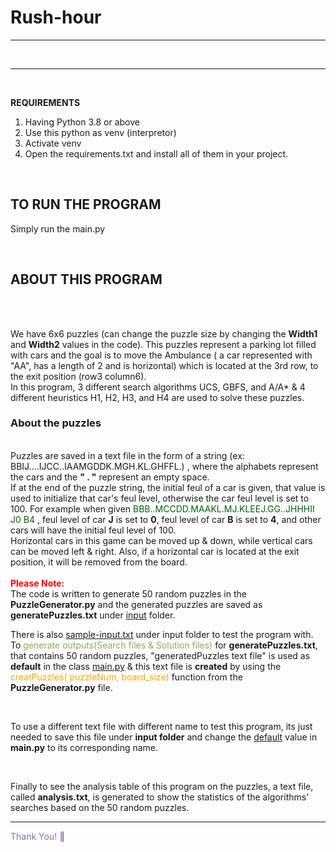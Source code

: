 

# Rush-hour
------------

<div>

</div>

<br>

----------------

<br>

<B>REQUIREMENTS</B>
1. Having Python 3.8 or above
2. Use this python as venv (interpretor)
3. Activate venv
4. Open the requirements.txt and install all of them in your project.

<br>

<h2>TO RUN THE PROGRAM</h2>

Simply run the main.py

<br>

<h2>ABOUT THIS PROGRAM</h2>
<br>
<br> 

We have 6x6 puzzles (can change the puzzle size by changing the <B>Width1</B> and <B>Width2</B> values in the code).
This puzzles represent a parking lot filled with cars and the goal is to move the Ambulance ( a car represented with "AA",
has a length of 2 and is horizontal) which is located at the 3rd row, to the exit position (row3 column6).
<br>
In this program, 3 different search algorithms UCS, GBFS, and A/A* & 4 different heuristics H1, H2, H3, and H4 are used to solve these puzzles.
<br>

<h3> About the puzzles</h3>

<br> 
Puzzles are saved in a text file in the form of a string (ex: BBIJ....IJCC..IAAMGDDK.MGH.KL.GHFFL.)
, where the alphabets represent the cars and the <b>" . "</b> represent an empty space.
<br>
If at the end of the puzzle string, the initial feul of a car is given, that value is used to initialize that car's feul level,
otherwise the car feul level is set to 100.
For example when given <span style="color:rgb(0,102,0)">BBB..MCCDD.MAAKL.MJ.KLEEJ.GG..JHHHII J0 B4 </span>, feul level of car <b>J</b> is set to <b>0</b>, feul level of car <b>B</b> is set to <b>4</b>, and other cars will have the initial feul level of 100.
<br>
Horizontal cars in this game can be moved up & down, while vertical cars can be moved left & right. Also, if a horizontal 
car is located at the exit position, it will be removed from the board.
<br>
<br>

<div>
  <span style="color:red"><B>Please Note:</B></span> <br> 
  The code is written to generate 50 random puzzles in the <B>PuzzleGenerator.py</B> and the generated puzzles are saved as <B>generatePuzzles.txt</B> under <u>input</u> folder. 
  

There is also <U>sample-input.txt</U> under input folder to test the program with.
To <span style="color:rgb(136,176,75)">generate outputs(Search files & Solution files)</span> for <B>generatePuzzles.txt</B>, that contains 50 random puzzles, "generatedPuzzles text file" is used as <B>default</B> in the class <u>main.py</u> & this text file is <B>created</B> by using the <span style="color: orange">creatPuzzles( puzzleNum, board_size)</span> function from the <B>PuzzleGenerator.py</B> file.

<br>

To use a different text file with different name to test this program, its just needed to save this file under **input folder** and change the <U>default</U> value in **main.py** to its corresponding name.

<br>

Finally to see the analysis table of this program on the puzzles, a text file, called <b>analysis.txt</b>, is generated to show the statistics of the algorithms' searches based on the 50 random puzzles.


---------------

<span style="color:rgb(146,106,166)"> Thank You! &#128578;</span>
  
</div>
